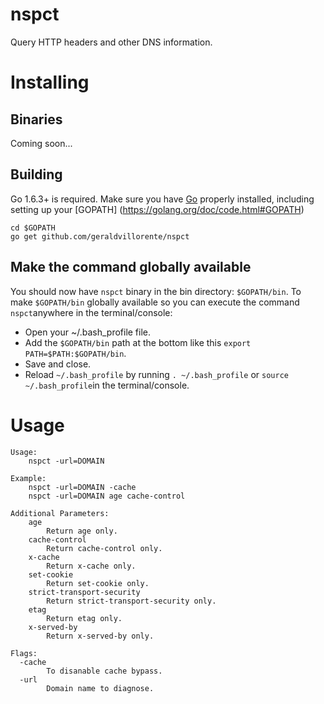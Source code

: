 # nspct
Query HTTP headers and other DNS information.

# Installing

## Binaries
Coming soon...

## Building
Go 1.6.3+ is required. Make sure you have [Go](https://golang.org/doc/install) properly installed, including setting up your [GOPATH] (https://golang.org/doc/code.html#GOPATH)

```
cd $GOPATH
go get github.com/geraldvillorente/nspct
```

## Make the command globally available
You should now have `nspct` binary in the bin directory: `$GOPATH/bin`. 
To make `$GOPATH/bin` globally available so you can execute the command `nspct`anywhere in the terminal/console:
* Open your ~/.bash_profile file.
* Add the `$GOPATH/bin` path at the bottom like this `export PATH=$PATH:$GOPATH/bin`. 
* Save and close.
* Reload `~/.bash_profile` by running `. ~/.bash_profile` or `source ~/.bash_profile`in the terminal/console.

# Usage
```
Usage:
	nspct -url=DOMAIN

Example:
	nspct -url=DOMAIN -cache
	nspct -url=DOMAIN age cache-control

Additional Parameters:
    age
        Return age only.
    cache-control
        Return cache-control only.
    x-cache
        Return x-cache only.
    set-cookie
        Return set-cookie only.
    strict-transport-security
        Return strict-transport-security only.
    etag
        Return etag only.
    x-served-by
        Return x-served-by only.

Flags:
  -cache
        To disanable cache bypass.
  -url
        Domain name to diagnose.
```